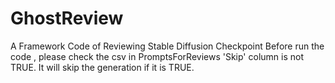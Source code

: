 # GhostReview
A Framework Code of Reviewing Stable Diffusion Checkpoint
Before run the code , please check the csv in PromptsForReviews 'Skip' column is not TRUE. It will skip the generation if it is TRUE.
